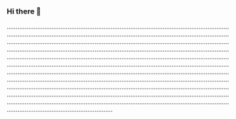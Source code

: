### Hi there 👋

...............................................................................................................................................................................................................................................................................................................................................................................................................................................................................................................................................................................................................................................................................................................................................................................................................................................................................................................................................................................................................................................................................................................................................................................................................................................................................................................................................................................................................................................................................